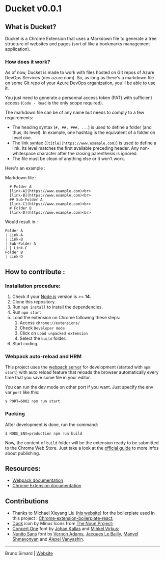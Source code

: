 # Ducket v0.0.1

## What is Ducket?

Ducket is a Chrome Extension that uses a Markdown file to generate a tree structure of websites and pages (sort of like a bookmarks management application).

### How does it work?

As of now, Ducket is made to work with files hosted on Git repos of Azure DevOps Services (dev.azure.com). So, as long as there's a markdown file on some Git repo of your Azure DevOps organization, you'll be able to use it.

You just need to generate a personnal access token (PAT) with sufficient access (`Code - Read` is the only scope required).

The markdown file can be of any name but needs to comply to a few requirements:

- The heading syntax (`#, ##, ###, ...`) is used to define a folder (and thus, its level). In example, one hashtag is the equivalent of a folder on level one.
- The link syntax (`[title](https://www.example.com)`) is used to define a link. Its level matches the first available preceding header. Any non-whitespace character after the closing parenthesis is ignored.
- The file must be clean of anything else or it won't work.

Here's an example :

Markdown file :
```
  # Folder A
  [link-A](https://www.example.com)<br>
  [link-B](https://www.example.com)<br>
  ## Sub-Folder A
  [link-C](https://www.example.com)<br>
  # Folder B
  [link-D](https://www.example.com)<br>
```

Would result in :

```
Folder A
| Link-A
| Link-B
| Sub-Folder A
| | Link-C
Folder B
| Link-D
```

## How to contribute :

### Installation procedure:

1. Check if your [Node.js](https://nodejs.org/) version is >= **14**.
2. Clone this repository.
3. Run `npm install` to install the dependencies.
4. Run `npm start`
5. Load the extension on Chrome following these steps:
   1. Access `chrome://extensions/`
   2. Check `Developer mode`
   3. Click on `Load unpacked extension`
   4. Select the `build` folder.
6. Start coding.

### Webpack auto-reload and HRM

This project uses the [webpack server](https://webpack.github.io/docs/webpack-dev-server.html) for development (started with `npm start`) with auto reload feature that reloads the browser automatically every time that you save some file in your editor.

You can run the dev mode on other port if you want. Just specify the env var `port` like this:

```
$ PORT=6002 npm run start
```

### Packing

After development is done, run the command:

```
$ NODE_ENV=production npm run build
```

Now, the content of `build` folder will be the extension ready to be submitted to the Chrome Web Store. Just take a look at the [official guide](https://developer.chrome.com/webstore/publish) to more infos about publishing.

## Resources:

- [Webpack documentation](https://webpack.js.org/concepts/)
- [Chrome Extension documentation](https://developer.chrome.com/extensions/getstarted)

## Contributions

- Thanks to Michael Xieyang Liu ([his website](https://lxieyang.github.io)) for the boilerplate used in this project : [Chrome-extension-boilerplate-react](https://github.com/lxieyang/chrome-extension-boilerplate-react);
- [Duck](https://thenounproject.com/icon/duck-3416068/) icon by Minus Icons from [The Noun Project](https://thenounproject.com/);
- [Concert One](https://fonts.google.com/specimen/Concert+One?query=concert+one) font by [Johan Kallas](https://fonts.google.com/?query=Johan%20Kallas) and [Mihkel Virkus](https://fonts.google.com/?query=Mihkel%20Virkus);
- [Nunito Sans](https://fonts.google.com/specimen/Nunito+Sans?query=nunito+sans) font by [Vernon Adams](https://fonts.google.com/?query=Vernon%20Adams), [Jacques Le Bailly](https://fonts.google.com/?query=Jacques%20Le%20Bailly), [Manvel Shmavonyan](https://fonts.google.com/?query=Manvel%20Shmavonyan) and [Alexei Vanyashin](https://fonts.google.com/?query=Alexei%20Vanyashin).

---

Bruno Simard | [Website](https://github.com/simbo1984)
